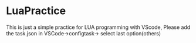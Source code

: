 # LuaPractice
 
 This is just a simple practice for LUA programming with VScode,
Please add the task.json in VSCode->configtask-> select last option(others)
